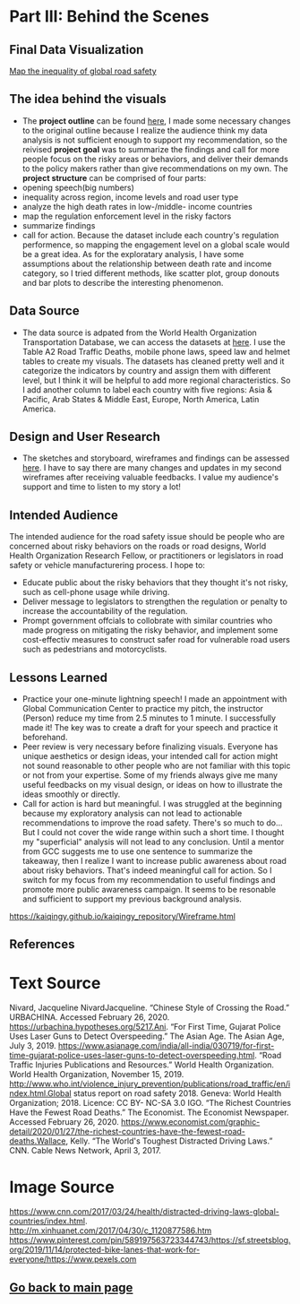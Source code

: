 # Part III: Behind the Scenes
## Final Data Visualization 
[Map the inequality of global road safety](https://carnegiemellon.shorthandstories.com/pedestrians-safety-matters/index.html) 

## The idea behind the visuals
+ The **project outline** can be found [here](https://kaiqingy.github.io/kaiqingy_repository/Proposal.html), I made some necessary changes to the original outline because I realize the audience think my data analysis is not sufficient enough to support my recommendation, so the reivised **project goal** was to summarize the findings and call for more people focus on the risky areas or behaviors, and deliver their demands to the policy makers rather than give recommendations on my own. The **project structure** can be comprised of four parts: 
+ opening speech(big numbers)
+ inequality across region, income levels and road user type
+ analyze the high death rates in low-/middle- income countries
+ map the regulation enforcement level in the risky factors
+ summarize findings
+ call for action. 
Because the dataset include each country's regulation performence, so mapping the engagement level on a global scale would be a great idea. As for the exploratary analysis, I have some assumptions about the relationship between death rate and income category, so I tried different methods, like scatter plot, group donouts and bar plots to describe the interesting phenomenon.

## Data Source
+ The data source is adpated from the World Health Organization Transportation Database, we can access the datasets at [here](https://kaiqingy.github.io/kaiqingy_repository/Proposal.html). I use the Table A2 Road Traffic Deaths, mobile phone laws, speed law and helmet tables to create my visuals. The datasets has cleaned pretty well and it categorize the indicators by country and assign them with different level, but I think it will be helpful to add more regional characteristics. So I add another column to label each country with five regions: Asia & Pacific, Arab States & Middle East, Europe, North America, Latin America.

## Design and User Research
+ The sketches and storyboard, wireframes and findings can be assessed [here](https://kaiqingy.github.io/kaiqingy_repository/Wireframe.html). I have to say there are many changes and updates in my second wireframes after receiving valuable feedbacks. I value my audience's support and time to listen to my story a lot!

## Intended Audience
The intended audience for the road safety issue should be people who are concerned about risky behaviors on the roads or road designs, World Health Organization Research Fellow, or practitioners or legislators in road safety or vehicle manufacturering process. I hope to: 
+ Educate public about the risky behaviors that they thought it's not risky, such as cell-phone usage while driving. 
+ Deliver message to legislators to strengthen the regulation or penalty to increase the accountability of the regulation.
+ Prompt government offcials to collobrate with similar countries who made progress on mitigating the risky behavior, and implement some cost-effectiv measures to construct safer road for vulnerable road users such as pedestrians and motorcyclists.

## Lessons Learned
+ Practice your one-minute lightning speech! I made an appointment with Global Communication Center to practice my pitch, the instructor (Person) reduce my time from 2.5 minutes to 1 minute. I successfully made it! The key was to create a draft for your speech and practice it beforehand.
+ Peer review is very necessary before finalizing visuals. Everyone has unique aesthetics or design ideas, your intended call for action might not sound reasonable to other people who are not familiar with this topic or not from your expertise. Some of my friends always give me many useful feedbacks on my visual design, or ideas on how to illustrate the ideas smoothly or directly. 
+ Call for action is hard but meaningful. I was struggled at the beginning because my exploratory analysis can not lead to actionable recommendations to improve the road safety. There's so much to do... But I could not cover the wide range within such a short time. I thought my "superficial" analysis will not lead to any conclusion. Until a mentor from GCC suggests me to use one sentence to summarize the takeaway, then I realize I want to increase public awareness about road about risky behaviors. That's indeed meaningful call for action. So I switch for my focus from my recommendation to useful findings and promote more public awareness campaign. It seems to be resonable and sufficient to support my previous background analysis.


https://kaiqingy.github.io/kaiqingy_repository/Wireframe.html

## References
# Text Source 
Nivard, Jacqueline NivardJacqueline. “Chinese Style of Crossing the Road.” URBACHINA. Accessed February 26, 2020. https://urbachina.hypotheses.org/5217.Ani. 
“For First Time, Gujarat Police Uses Laser Guns to Detect Overspeeding.” The Asian Age. The Asian Age, July 3, 2019. https://www.asianage.com/india/all-india/030719/for-first-time-gujarat-police-uses-laser-guns-to-detect-overspeeding.html. 
“Road Traffic Injuries Publications and Resources.” World Health Organization. World Health Organization, November 15, 2019. http://www.who.int/violence_injury_prevention/publications/road_traffic/en/index.html.Global 
status report on road safety 2018. Geneva: World Health Organization; 2018. Licence: CC BY- NC-SA 3.0 IGO. “The Richest Countries Have the Fewest Road Deaths.” The Economist. The Economist Newspaper. Accessed February 26, 2020.
https://www.economist.com/graphic-detail/2020/01/27/the-richest-countries-have-the-fewest-road-deaths.Wallace, Kelly. “The World's Toughest Distracted Driving Laws.” CNN. Cable News Network, April 3, 2017. 
# Image Source
https://www.cnn.com/2017/03/24/health/distracted-driving-laws-global-countries/index.html.
http://m.xinhuanet.com/2017/04/30/c_1120877586.htm
https://www.pinterest.com/pin/589197563723344743/https://sf.streetsblog.org/2019/11/14/protected-bike-lanes-that-work-for-everyone/https://www.pexels.com

## [Go back to main page](/README.md)





